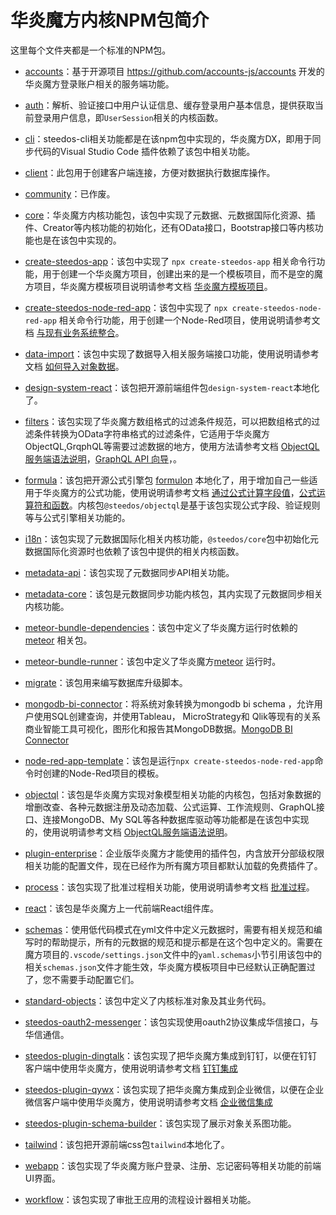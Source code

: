 # 华炎魔方内核NPM包简介

这里每个文件夹都是一个标准的NPM包。

 - [accounts](https://github.com/steedos/steedos-platform/tree/2.1/packages/accounts)：基于开源项目 https://github.com/accounts-js/accounts 开发的华炎魔方登录账户相关的服务端功能。

 - [auth](https://github.com/steedos/steedos-platform/tree/2.1/packages/auth)：解析、验证接口中用户认证信息、缓存登录用户基本信息，提供获取当前登录用户信息，即`UserSession`相关的内核函数。

 - [cli](https://github.com/steedos/steedos-platform/tree/2.1/packages/cli)：steedos-cli相关功能都是在该npm包中实现的，华炎魔方DX，即用于同步代码的Visual Studio Code 插件依赖了该包中相关功能。

 - [client](https://github.com/steedos/steedos-platform/tree/2.1/packages/client)：此包用于创建客户端连接，方便对数据执行数据库操作。

 - [community](https://github.com/steedos/steedos-platform/tree/2.1/packages/community)：已作废。

 - [core](https://github.com/steedos/steedos-platform/tree/2.1/packages/core)：华炎魔方内核功能包，该包中实现了元数据、元数据国际化资源、插件、Creator等内核功能的初始化，还有OData接口，Bootstrap接口等内核功能也是在该包中实现的。

 - [create-steedos-app](https://github.com/steedos/steedos-platform/tree/2.1/packages/create-steedos-app)：该包中实现了 `npx create-steedos-app` 相关命令行功能，用于创建一个华炎魔方项目，创建出来的是一个模板项目，而不是空的魔方项目，华炎魔方模板项目说明请参考文档 [华炎魔方模板项目](https://github.com/steedos/steedos-platform/blob/2.1/steedos-projects/project-template/README.md)。

 - [create-steedos-node-red-app](https://github.com/steedos/steedos-platform/tree/2.1/packages/create-steedos-node-red-app)：该包中实现了 `npx create-steedos-node-red-app` 相关命令行功能，用于创建一个Node-Red项目，使用说明请参考文档 [与现有业务系统整合](https://www.steedos.cn/docs/developer/node-red)。

 - [data-import](https://github.com/steedos/steedos-platform/tree/2.1/packages/data-import)：该包中实现了数据导入相关服务端接口功能，使用说明请参考文档 [如何导入对象数据](https://www.steedos.cn/docs/admin/import)。

 - [design-system-react](https://github.com/steedos/steedos-platform/tree/2.1/packages/design-system-react)：该包把开源前端组件包`design-system-react`本地化了。

 - [filters](https://github.com/steedos/steedos-platform/tree/2.1/packages/filters)：该包实现了华炎魔方数组格式的过滤条件规范，可以把数组格式的过滤条件转换为OData字符串格式的过滤条件，它适用于华炎魔方ObjectQL,GrqphQL等需要过滤数据的地方，使用方法请参考文档 [ObjectQL服务端语法说明](https://www.steedos.cn/docs/developer/objectql)，[GraphQL API 向导](https://www.steedos.cn/docs/developer/graphql-api)，。

 - [formula](https://github.com/steedos/steedos-platform/tree/2.1/packages/formula)：该包把开源公式引擎包 [formulon](https://github.com/leifg/formulon) 本地化了，用于增加自己一些适用于华炎魔方的公式功能，使用说明请参考文档 [通过公式计算字段值](https://www.steedos.cn/docs/admin/field_type#%E9%80%9A%E8%BF%87%E5%85%AC%E5%BC%8F%E8%AE%A1%E7%AE%97%E5%AD%97%E6%AE%B5%E5%80%BC)，[公式运算符和函数](https://www.steedos.cn/docs/admin/functions)。内核包`@steedos/objectql`是基于该包实现公式字段、验证规则等与公式引擎相关功能的。

 - [i18n](https://github.com/steedos/steedos-platform/tree/2.1/packages/i18n)：该包实现了元数据国际化相关内核功能，`@steedos/core`包中初始化元数据国际化资源时也依赖了该包中提供的相关内核函数。

 - [metadata-api](https://github.com/steedos/steedos-platform/tree/2.1/packages/metadata-api)：该包实现了元数据同步API相关功能。

 - [metadata-core](https://github.com/steedos/steedos-platform/tree/2.1/packages/metadata-core)：该包是元数据同步功能内核包，其内实现了元数据同步相关内核功能。

 - [meteor-bundle-dependencies](https://github.com/steedos/steedos-platform/tree/2.1/packages/meteor-bundle-dependencies)：该包中定义了华炎魔方运行时依赖的 [meteor](https://www.meteor.com/) 相关包。

 - [meteor-bundle-runner](https://github.com/steedos/steedos-platform/tree/2.1/packages/meteor-bundle-runner)：该包中定义了华炎魔方[meteor](https://www.meteor.com/) 运行时。

 - [migrate](https://github.com/steedos/steedos-platform/tree/2.1/packages/migrate)：该包用来编写数据库升级脚本。

 - [mongodb-bi-connector](https://github.com/steedos/steedos-platform/tree/2.1/packages/mongodb-bi-connector)：将系统对象转换为mongodb bi schema ，允许用户使用SQL创建查询，并使用Tableau， MicroStrategy和 Qlik等现有的关系商业智能工具可视化，图形化和报告其MongoDB数据。[MongoDB BI Connector](https://www.mongodb.com/zh-cn/products/bi-connector)

 - [node-red-app-template](https://github.com/steedos/steedos-platform/tree/2.1/packages/node-red-app-template)：该包是运行`npx create-steedos-node-red-app`命令时创建的Node-Red项目的模板。

 - [objectql](https://github.com/steedos/steedos-platform/tree/2.1/packages/objectql)：该包是华炎魔方实现对象模型相关功能的内核包，包括对象数据的增删改查、各种元数据注册及动态加载、公式运算、工作流规则、GraphQL接口、连接MongoDB、My SQL等各种数据库驱动等功能都是在该包中实现的，使用说明请参考文档 [ObjectQL服务端语法说明](https://www.steedos.cn/docs/developer/objectql)。

 - [plugin-enterprise](https://github.com/steedos/steedos-platform/tree/2.1/packages/plugin-enterprise)：企业版华炎魔方才能使用的插件包，内含放开分部级权限相关功能的配置文件，现在已经作为所有魔方项目都默认加载的免费插件了。

 - [process](https://github.com/steedos/steedos-platform/tree/2.1/packages/process)：该包实现了批准过程相关功能，使用说明请参考文档 [批准过程](https://www.steedos.cn/docs/admin/auto_process#%E6%89%B9%E5%87%86%E8%BF%87%E7%A8%8B)。

 - [react](https://github.com/steedos/steedos-platform/tree/2.1/packages/react)：该包是华炎魔方上一代前端React组件库。

 - [schemas](https://github.com/steedos/steedos-platform/tree/2.1/packages/schemas)：使用低代码模式在yml文件中定义元数据时，需要有相关规范和编写时的帮助提示，所有的元数据的规范和提示都是在这个包中定义的。需要在魔方项目的`.vscode/settings.json`文件中的`yaml.schemas`小节引用该包中的相关`schemas.json`文件才能生效，华炎魔方模板项目中已经默认正确配置过了，您不需要手动配置它们。

 - [standard-objects](https://github.com/steedos/steedos-platform/tree/2.1/packages/standard-objects)：该包中定义了内核标准对象及其业务代码。

 - [steedos-oauth2-messenger](https://github.com/steedos/steedos-platform/tree/2.1/packages/steedos-oauth2-messenger)：该包实现使用oauth2协议集成华信接口，与华信通信。

 - [steedos-plugin-dingtalk](https://github.com/steedos/steedos-platform/tree/2.1/packages/steedos-plugin-dingtalk)：该包实现了把华炎魔方集成到钉钉，以便在钉钉客户端中使用华炎魔方，使用说明请参考文档 [钉钉集成](https://www.steedos.cn/docs/admin/integration#%E9%92%89%E9%92%89%E9%9B%86%E6%88%90)

 - [steedos-plugin-qywx](https://github.com/steedos/steedos-platform/tree/2.1/packages/steedos-plugin-qywx)：该包实现了把华炎魔方集成到企业微信，以便在企业微信客户端中使用华炎魔方，使用说明请参考文档 [企业微信集成](https://www.steedos.cn/docs/admin/integration#%E4%BC%81%E4%B8%9A%E5%BE%AE%E4%BF%A1%E9%9B%86%E6%88%90)

 - [steedos-plugin-schema-builder](https://github.com/steedos/steedos-platform/tree/2.1/packages/steedos-plugin-schema-builder)：该包实现了展示对象关系图功能。

 - [tailwind](https://github.com/steedos/steedos-platform/tree/2.1/packages/tailwind)：该包把开源前端css包`tailwind`本地化了。

 - [webapp](https://github.com/steedos/steedos-platform/tree/2.1/packages/webapp)：该包实现了华炎魔方账户登录、注册、忘记密码等相关功能的前端UI界面。

 - [workflow](https://github.com/steedos/steedos-platform/tree/2.1/packages/workflow)：该包实现了审批王应用的流程设计器相关功能。
